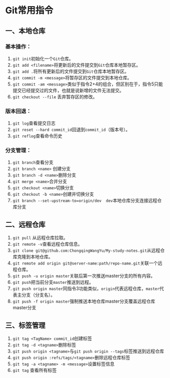 # Git常用指令

## 一、本地仓库

### 基本操作：

1. `git init`初始化一个`Git`仓库。
2. `git add <filename>`将更新后的文件提交到`Git`仓库本地暂存区。
3. `git add .`将所有更新后的文件提交到`Git`仓库本地暂存区。
4. `git commit -m <message>`将暂存区的文件提交到本地仓库。
5. `git commit -am <message>`类似于指令2+4的组合，但区别在于，指令5只能提交已经提交过的文件，也就是说新增的文件无法提交。
6. `git checkout --file` 丢弃暂存区的修改。

### 版本回退：

1. `git log`查看提交日志
2. `git reset --hard commit_id`回退到`commit_id`（版本号）。
3. `git reflog`查看命令历史

### 分支管理：

1. `git branch`查看分支
2. `git branch <name>` 创建分支
3. `git branch -d <name>`删除分支
4. `git merge <name>`合并分支
5. `git checkout <name>`切换分支
6. `git checkout -b <name>`创建并切换分支
7. `git branch --set-upstream-to=origin/dev  dev`本地仓库分支连接远程仓库分支

## 二、远程仓库

1. `git pull` 从远程仓库拉取。
2. `git remote -v`查看远程仓库信息。
3. `git clone git@github.com:ChongqingWangYu/My-study-notes.git`从远程仓库克隆到本地仓库。
4. `git remote add origin git@server-name:path/repo-name.git`关联一个远程仓库。
5. `git push -u origin master`关联后第一次推送master分支的所有内容。
6. `git push`把当前分支`master`推送到远程。
7. `git push origin master`同指令3功能类似，`origin`代表远程仓库，`master`代表主分支（分支名）。
8. ``git push -f origin master``强制推送本地仓库master分支覆盖远程仓库master分支

## 三、标签管理

1. `git tag <TagName> commit_id`创建标签
2. `git tag -d <tagname>`删除标签
3. `git push origin <tagname>`与`git push origin --tags`标签推送到远程仓库
4. `git push origin :refs/tags/<tagname>`删除远程仓库标签
5. `git tag -a <tagname> -m <message>`设置标签信息
6. `git tag` 查看所有标签